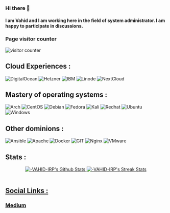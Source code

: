 ### Hi there 👋 
#### I am Vahid and I am working here in the field of system administrator. I am happy to participate in discussions.
### Page visitor counter
![visitor counter](https://profile-counter.glitch.me/vahidirp/count.svg)
## Cloud Experiences :

![DigitalOcean](https://img.shields.io/badge/Digital_Ocean-0080FF?style=for-the-badge&logo=DigitalOcean&logoColor=white)
![Hetzner](https://img.shields.io/badge/Hetzner-D50C2D?style=for-the-badge&logo=hetzner&logoColor=white)
![IBM](https://img.shields.io/badge/IBM%20Cloud-1261FE?style=for-the-badge&logo=IBM%20Cloud&logoColor=white)
![Linode](https://img.shields.io/badge/Linode-00A95C?style=for-the-badge&logo=Linode&logoColor=white)
![NextCloud](https://img.shields.io/badge/Nextcloud-0082C9?style=for-the-badge&logo=Nextcloud&logoColor=white)

## Mastery of operating systems :

![Arch](https://img.shields.io/badge/Arch_Linux-1793D1?style=for-the-badge&logo=arch-linux&logoColor=white)
![CentOS](https://img.shields.io/badge/Cent%20OS-262577?style=for-the-badge&logo=CentOS&logoColor=white)
![Debian](https://img.shields.io/badge/Debian-A81D33?style=for-the-badge&logo=debian&logoColor=white)
![Fedora](https://img.shields.io/badge/Fedora-294172?style=for-the-badge&logo=fedora&logoColor=white)
![Kali](https://img.shields.io/badge/Kali_Linux-557C94?style=for-the-badge&logo=kali-linux&logoColor=white)
![Redhat](https://img.shields.io/badge/Red%20Hat-EE0000?style=for-the-badge&logo=redhat&logoColor=white)
![Ubuntu](https://img.shields.io/badge/Ubuntu-E95420?style=for-the-badge&logo=ubuntu&logoColor=white)
![Windows](https://img.shields.io/badge/Windows-0078D6?style=for-the-badge&logo=windows&logoColor=white)

## Other dominions :

![Ansible](https://img.shields.io/badge/Ansible-000000?style=for-the-badge&logo=ansible&logoColor=white)
![Apache](https://img.shields.io/badge/Apache-D22128?style=for-the-badge&logo=Apache&logoColor=white)
![Docker](https://img.shields.io/badge/Docker-2CA5E0?style=for-the-badge&logo=docker&logoColor=white)
![GIT](https://img.shields.io/badge/GIT-E44C30?style=for-the-badge&logo=git&logoColor=white)
![Nginx](https://img.shields.io/badge/Nginx-009639?style=for-the-badge&logo=nginx&logoColor=white)
![VMware](https://img.shields.io/badge/VMware-231f20?style=for-the-badge&logo=VMware&logoColor=white)

## Stats :
<div align="center">
  <a href="#">
  <img src="https://github-readme-stats.vercel.app/api?username=vahidirp&show=discussions_answered,prs_merged&show_icons=true&theme=highcontrast" alt="-VAHID-IRP's Github Stats">
  <img src="https://github-readme-streak-stats.herokuapp.com/?user=vahidirp&theme=highcontrast" alt="-VAHID-IRP's Streak Stats">
</div>
<br>
    
## Social Links :

### [Medium](https://medium.com/@community.vahid)
